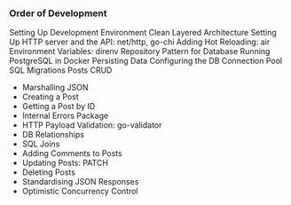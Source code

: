 ### Order of Development

Setting Up Development Environment
Clean Layered Architecture
Setting Up HTTP server and the API: net/http, go-chi
Adding Hot Reloading: air
Environment Variables: direnv
Repository Pattern for Database
Running PostgreSQL in Docker
Persisting Data
Configuring the DB Connection Pool
SQL Migrations
Posts CRUD
- Marshalling JSON
- Creating a Post
- Getting a Post by ID
- Internal Errors Package
- HTTP Payload Validation: go-validator
- DB Relationships
- SQL Joins
- Adding Comments to Posts
- Updating Posts: PATCH
- Deleting Posts
- Standardising JSON Responses
- Optimistic Concurrency Control